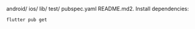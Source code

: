 android/
ios/
lib/
test/
pubspec.yaml
README.md2. Install dependencies:
   ```bash
   flutter pub get
